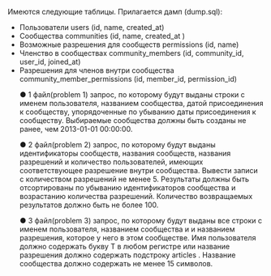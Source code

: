 Имеются следующие таблицы. Прилагается дамп (dump.sql):
- Пользователи users (id, name, created_at)
- Сообщества communities (id, name, created_at )
- Возможные разрешения для сообществ permissions (id, name)
- Членство в сообществах community_members (id, community_id, user_id, joined_at)
- Разрешения для членов внутри сообщества community_member_permissions (id, member_id, permission_id) <p>
● 1 файл(problem 1) запрос, по которому будут выданы строки с именем
пользователя, названием сообщества, датой присоединения к сообществу,
упорядоченные по убыванию даты присоединения к сообществу. Выбираемые
сообщества должны быть созданы не ранее, чем 2013-01-01 00:00:00. <p>
● 2 файл(problem 2) запрос, по которому будут выданы идентификаторы
сообществ, названия сообществ, названия разрешений и количество
пользователей, имеющих соответствующее разрешение внутри сообщества.
Вывести записи с количеством разрешений не менее 5. Результаты должны
быть отсортированы по убыванию идентификаторов сообщества и возрастанию
количества разрешений. Количество возвращаемых результатов должно быть
не более 100. <p>
● 3 файл(problem 3) запрос, по которому будут выданы все строки с именем
пользователя, названием сообщества и и названием разрешения, которое у
него в этом сообществе. Имя пользователя должно содержать букву T в любом
регистре или название разрешения должно содержать подстроку articles .
Название сообщества должно содержать не менее 15 символов.
